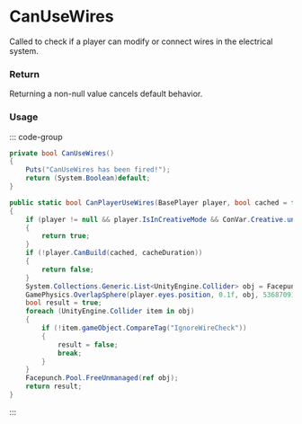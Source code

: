 # CanUseWires
<Badge type="info" text="Player"/><Badge type="danger" text="Carbon Compatible"/><Badge type="warning" text="Oxide Compatible"/>
Called to check if a player can modify or connect wires in the electrical system.

### Return
Returning a non-null value cancels default behavior.

### Usage
::: code-group
```csharp [Example]
private bool CanUseWires()
{
	Puts("CanUseWires has been fired!");
	return (System.Boolean)default;
}
```
```csharp [Source — Assembly-CSharp @ WireTool]
public static bool CanPlayerUseWires(BasePlayer player, bool cached = false, float cacheDuration = 1f)
{
	if (player != null && player.IsInCreativeMode && ConVar.Creative.unlimitedIo)
	{
		return true;
	}
	if (!player.CanBuild(cached, cacheDuration))
	{
		return false;
	}
	System.Collections.Generic.List<UnityEngine.Collider> obj = Facepunch.Pool.Get<System.Collections.Generic.List<UnityEngine.Collider>>();
	GamePhysics.OverlapSphere(player.eyes.position, 0.1f, obj, 536870912, UnityEngine.QueryTriggerInteraction.Collide);
	bool result = true;
	foreach (UnityEngine.Collider item in obj)
	{
		if (!item.gameObject.CompareTag("IgnoreWireCheck"))
		{
			result = false;
			break;
		}
	}
	Facepunch.Pool.FreeUnmanaged(ref obj);
	return result;
}

```
:::
